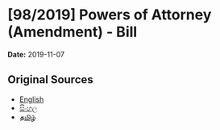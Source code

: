 # [98/2019] Powers of Attorney (Amendment) - Bill

**Date:** 2019-11-07

## Original Sources

- [English](https://documents.gov.lk/view/bills/2019/11/98-2019_E.pdf)
- [සිංහල](https://documents.gov.lk/view/bills/2019/11/98-2019_S.pdf)
- [தமிழ்](https://documents.gov.lk/view/bills/2019/11/98-2019_T.pdf)
